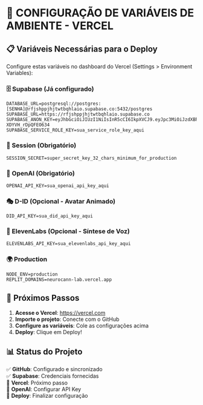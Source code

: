 # 🔧 CONFIGURAÇÃO DE VARIÁVEIS DE AMBIENTE - VERCEL

## 📋 Variáveis Necessárias para o Deploy

Configure estas variáveis no dashboard do Vercel (Settings > Environment Variables):

### 🗄️ Supabase (Já configurado)
```
DATABASE_URL=postgresql://postgres:[SENHA]@rfjshppjhjtwtbqhlaio.supabase.co:5432/postgres
SUPABASE_URL=https://rfjshppjhjtwtbqhlaio.supabase.co
SUPABASE_ANON_KEY=eyJhbGciOiJIUzI1NiIsInR5cCI6IkpXVCJ9.eyJpc3MiOiJzdXBhYmFzZSIsInJlZiI6InJmanNocHBqaGp0d3RicWhsYWlvIiwicm9sZSI6ImFub24iLCJpYXQiOjE3NTUwNjk2MjAsImV4cCI6MjA3MDY0NTYyMH0.zN4bYUDnFB7l43HaFRgyJ_Jv2R-XDYVH_rDpQFEO634
SUPABASE_SERVICE_ROLE_KEY=sua_service_role_key_aqui
```

### 🔐 Session (Obrigatório)
```
SESSION_SECRET=super_secret_key_32_chars_minimum_for_production
```

### 🤖 OpenAI (Obrigatório)
```
OPENAI_API_KEY=sua_openai_api_key_aqui
```

### 🎭 D-ID (Opcional - Avatar Animado)
```
DID_API_KEY=sua_did_api_key_aqui
```

### 🎵 ElevenLabs (Opcional - Síntese de Voz)
```
ELEVENLABS_API_KEY=sua_elevenlabs_api_key_aqui
```

### 🌍 Production
```
NODE_ENV=production
REPLIT_DOMAINS=neurocann-lab.vercel.app
```

## 🚀 Próximos Passos

1. **Acesse o Vercel**: https://vercel.com
2. **Importe o projeto**: Conecte com o GitHub
3. **Configure as variáveis**: Cole as configurações acima
4. **Deploy**: Clique em Deploy!

## 📊 Status do Projeto

✅ **GitHub**: Configurado e sincronizado  
✅ **Supabase**: Credenciais fornecidas  
🔄 **Vercel**: Próximo passo  
🔄 **OpenAI**: Configurar API Key  
🔄 **Deploy**: Finalizar configuração
